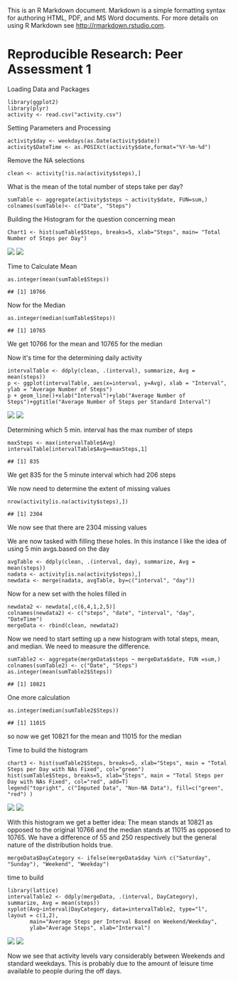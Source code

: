 This is an R Markdown document. Markdown is a simple formatting syntax
for authoring HTML, PDF, and MS Word documents. For more details on
using R Markdown see <http://rmarkdown.rstudio.com>.

Reproducible Research: Peer Assessment 1
========================================

Loading Data and Packages

    library(ggplot2)
    library(plyr)
    activity <- read.csv("activity.csv")

Setting Parameters and Processing

    activity$day <- weekdays(as.Date(activity$date))
    activity$DateTime <- as.POSIXct(activity$date,format="%Y-%m-%d")

Remove the NA selections

    clean <- activity[!is.na(activity$steps),]

What is the mean of the total number of steps take per day?

    sumTable <- aggregate(activity$steps ~ activity$date, FUN=sum,)
    colnames(sumTable)<- c("Date", "Steps")

Building the Histogram for the question concerning mean

    Chart1 <- hist(sumTable$Steps, breaks=5, xlab="Steps", main= "Total Number of Steps per Day")

![](PA1_template_files/figure-markdown_strict/Chart1-1.png)
![](Charts/Chart1.png)<!-- -->

Time to Calculate Mean

    as.integer(mean(sumTable$Steps))

    ## [1] 10766

Now for the Median

    as.integer(median(sumTable$Steps))

    ## [1] 10765

We get 10766 for the mean and 10765 for the median

Now it's time for the determining daily activity

    intervalTable <- ddply(clean, .(interval), summarize, Avg = mean(steps))
    p <- ggplot(intervalTable, aes(x=interval, y=Avg), xlab = "Interval", ylab = "Average Number of Steps")
    p + geom_line()+xlab("Interval")+ylab("Average Number of Steps")+ggtitle("Average Number of Steps per Standard Interval")

![](PA1_template_files/figure-markdown_strict/Chart2-1.png)
![](Charts/Chart2.png)<!-- -->

Determining which 5 min. interval has the max number of steps

    maxSteps <- max(intervalTable$Avg)
    intervalTable[intervalTable$Avg==maxSteps,1]

    ## [1] 835

We get 835 for the 5 minute interval which had 206 steps

We now need to determine the extent of missing values

    nrow(activity[is.na(activity$steps),])

    ## [1] 2304

We now see that there are 2304 missing values

We are now tasked with filling these holes. In this instance I like the
idea of using 5 min avgs.based on the day

    avgTable <- ddply(clean, .(interval, day), summarize, Avg = mean(steps))
    nadata <- activity[is.na(activity$steps),]
    newdata <- merge(nadata, avgTable, by=c("interval", "day"))

Now for a new set with the holes filled in

    newdata2 <- newdata[,c(6,4,1,2,5)]
    colnames(newdata2) <- c("steps", "date", "interval", "day", "DateTime")
    mergeData <- rbind(clean, newdata2)

Now we need to start setting up a new histogram with total steps, mean,
and median. We need to measure the difference.

    sumTable2 <- aggregate(mergeData$steps ~ mergeData$date, FUN =sum,)
    colnames(sumTable2) <- c("Date", "Steps")
    as.integer(mean(sumTable2$Steps))

    ## [1] 10821

One more calculation

    as.integer(median(sumTable2$Steps))

    ## [1] 11015

so now we get 10821 for the mean and 11015 for the median

Time to build the histogram

    chart3 <- hist(sumTable2$Steps, breaks=5, xlab="Steps", main = "Total Steps per Day with NAs Fixed", col="green")
    hist(sumTable$Steps, breaks=5, xlab="Steps", main = "Total Steps per Day with NAs Fixed", col="red", add=T)
    legend("topright", c("Imputed Data", "Non-NA Data"), fill=c("green", "red") )

![](PA1_template_files/figure-markdown_strict/Chart3-1.png)
![](Charts/Chart3.png)<!-- -->

With this histogram we get a better idea: The mean stands at 10821 as
opposed to the original 10766 and the median stands at 11015 as opposed
to 10765. We have a difference of 55 and 250 respectively but the
general nature of the distribution holds true.

    mergeData$DayCategory <- ifelse(mergeData$day %in% c("Saturday", "Sunday"), "Weekend", "Weekday")

time to build

    library(lattice)
    intervalTable2 <- ddply(mergeData, .(interval, DayCategory), summarize, Avg = mean(steps))
    xyplot(Avg~interval|DayCategory, data=intervalTable2, type="l",  layout = c(1,2),
           main="Average Steps per Interval Based on Weekend/Weekday", 
           ylab="Average Steps", xlab="Interval")

![](PA1_template_files/figure-markdown_strict/chart%204-1.png)
![](Charts/Chart4.png)<!-- -->

Now we see that activity levels vary considerably between Weekends and
standard weekdays. This is probably due to the amount of leisure time
available to people during the off days.
